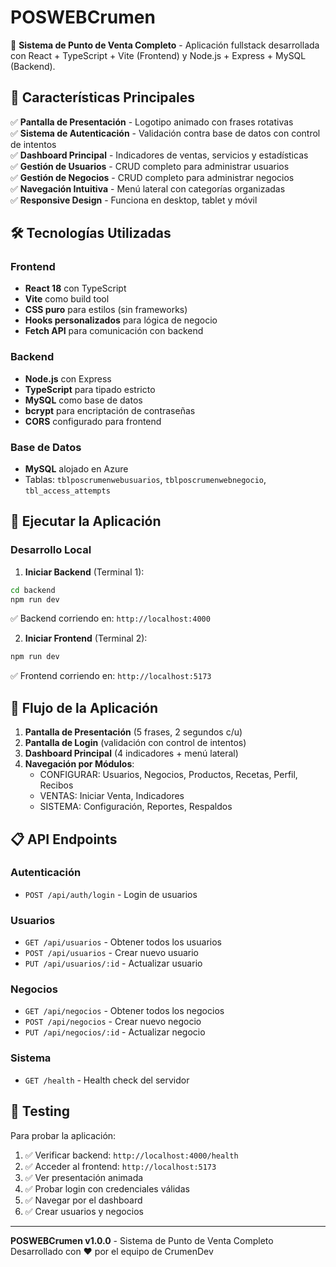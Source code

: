 # POSWEBCrumen

🏪 **Sistema de Punto de Venta Completo** - Aplicación fullstack desarrollada con React + TypeScript + Vite (Frontend) y Node.js + Express + MySQL (Backend).

## 🚀 Características Principales

✅ **Pantalla de Presentación** - Logotipo animado con frases rotativas  
✅ **Sistema de Autenticación** - Validación contra base de datos con control de intentos  
✅ **Dashboard Principal** - Indicadores de ventas, servicios y estadísticas  
✅ **Gestión de Usuarios** - CRUD completo para administrar usuarios  
✅ **Gestión de Negocios** - CRUD completo para administrar negocios  
✅ **Navegación Intuitiva** - Menú lateral con categorías organizadas  
✅ **Responsive Design** - Funciona en desktop, tablet y móvil  

## 🛠️ Tecnologías Utilizadas

### Frontend
- **React 18** con TypeScript
- **Vite** como build tool
- **CSS puro** para estilos (sin frameworks)
- **Hooks personalizados** para lógica de negocio
- **Fetch API** para comunicación con backend

### Backend
- **Node.js** con Express
- **TypeScript** para tipado estricto
- **MySQL** como base de datos
- **bcrypt** para encriptación de contraseñas
- **CORS** configurado para frontend

### Base de Datos
- **MySQL** alojado en Azure
- Tablas: `tblposcrumenwebusuarios`, `tblposcrumenwebnegocio`, `tbl_access_attempts`

## 🚀 Ejecutar la Aplicación

### Desarrollo Local

1. **Iniciar Backend** (Terminal 1):
```bash
cd backend
npm run dev
```
✅ Backend corriendo en: `http://localhost:4000`

2. **Iniciar Frontend** (Terminal 2):
```bash
npm run dev
```
✅ Frontend corriendo en: `http://localhost:5173`

## 🎯 Flujo de la Aplicación

1. **Pantalla de Presentación** (5 frases, 2 segundos c/u)
2. **Pantalla de Login** (validación con control de intentos)
3. **Dashboard Principal** (4 indicadores + menú lateral)
4. **Navegación por Módulos**:
   - CONFIGURAR: Usuarios, Negocios, Productos, Recetas, Perfil, Recibos
   - VENTAS: Iniciar Venta, Indicadores
   - SISTEMA: Configuración, Reportes, Respaldos

## 📋 API Endpoints

### Autenticación
- `POST /api/auth/login` - Login de usuarios

### Usuarios
- `GET /api/usuarios` - Obtener todos los usuarios
- `POST /api/usuarios` - Crear nuevo usuario
- `PUT /api/usuarios/:id` - Actualizar usuario

### Negocios
- `GET /api/negocios` - Obtener todos los negocios
- `POST /api/negocios` - Crear nuevo negocio
- `PUT /api/negocios/:id` - Actualizar negocio

### Sistema
- `GET /health` - Health check del servidor

## 🧪 Testing

Para probar la aplicación:

1. ✅ Verificar backend: `http://localhost:4000/health`
2. ✅ Acceder al frontend: `http://localhost:5173`
3. ✅ Ver presentación animada
4. ✅ Probar login con credenciales válidas
5. ✅ Navegar por el dashboard
6. ✅ Crear usuarios y negocios

---

**POSWEBCrumen v1.0.0** - Sistema de Punto de Venta Completo  
Desarrollado con ❤️ por el equipo de CrumenDev
